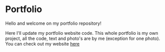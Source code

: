 # Portfolio
Hello and welcome on my portfolio repository!

Here I'll update my portfolio website code. This whole portfolio is my own project, all the code, text and photo's are by me (exception for one photo). You can check out my website [here]()
